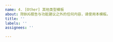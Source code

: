 ```yaml
---
name: 4. [Other] 其他类型模板
about: 除BUG报告与功能建议之外的任何内容，请使用本模板。
title: ''
labels: ''
assignees: ''

---
```



